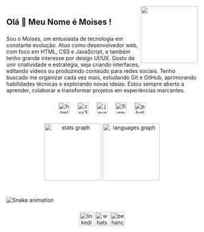 <img align="right" height="150" src="https://camo.githubusercontent.com/cccc14860ce6b0c3fbf2b6a50565ba3f38de101a360e4e7eb963f690d06b2dcf/68747470733a2f2f692e67697068792e636f6d2f6d656469612f76312e59326c6b505463354d4749334e6a457863544a7a4d4731346133497965577730636e593264476b334f477879627a6c7265445a32646e4a6962334670644855336132687164695a6c634431324d563970626e526c636d35686246396e61575a66596e6c666157516d5933513963772f35654c4472456152474865677832466546322f67697068792e676966"  />

###

<h2 align="left">Olá  👋 Meu Nome é Moises !</h2>

###

<p align="left">Sou o Moises, um entusiasta de tecnologia em constante evolução. Atuo como desenvolvedor web, com foco em HTML, CSS e JavaScript, e também tenho grande interesse por design UI/UX. Gosto de unir criatividade e estratégia, seja criando interfaces, editando vídeos ou produzindo conteúdo para redes sociais. Tenho buscado me organizar cada vez mais, estudando Git e GitHub, aprimorando habilidades técnicas e explorando novas ideias. Estou sempre aberto a aprender, colaborar e transformar projetos em experiências marcantes.</p>

###

<div align="center">
  <img src="https://cdn.jsdelivr.net/gh/devicons/devicon/icons/html5/html5-original.svg" height="30" alt="html5 logo"  />
  <img width="12" />
  <img src="https://cdn.jsdelivr.net/gh/devicons/devicon/icons/css3/css3-original.svg" height="30" alt="css3 logo"  />
  <img width="12" />
  <img src="https://cdn.jsdelivr.net/gh/devicons/devicon/icons/javascript/javascript-original.svg" height="30" alt="javascript logo"  />
  <img width="12" />
  <img src="https://cdn.jsdelivr.net/gh/devicons/devicon/icons/figma/figma-original.svg" height="30" alt="figma logo"  />
  <img width="12" />
  <img src="https://cdn.jsdelivr.net/gh/devicons/devicon/icons/photoshop/photoshop-plain.svg" height="30" alt="photoshop logo"  />
</div>

###

<div align="center">
  <img src="https://github-readme-stats.vercel.app/api?username=moisesfernandes16&hide_title=false&hide_rank=false&show_icons=true&include_all_commits=true&count_private=true&disable_animations=false&theme=dracula&locale=en&hide_border=false" height="150" alt="stats graph"  />
  <img src="https://github-readme-stats.vercel.app/api/top-langs?username=moisesfernandes16&locale=en&hide_title=false&layout=compact&card_width=320&langs_count=5&theme=dracula&hide_border=false" height="150" alt="languages graph"  />
</div>

###

<br clear="both">

<img src="https://raw.githubusercontent.com/moisesfernandes16/moisesfernandes16/output/snake.svg" alt="Snake animation" />

###

<div align="center">
  <img src="https://img.shields.io/static/v1?message=LinkedIn&logo=linkedin&label=&color=0077B5&logoColor=white&labelColor=&style=for-the-badge" height="37" alt="linkedin logo"  />
  <img src="https://img.shields.io/static/v1?message=Whatsapp&logo=whatsapp&label=&color=25D366&logoColor=white&labelColor=&style=for-the-badge" height="37" alt="whatsapp logo"  />
  <img src="https://img.shields.io/static/v1?message=Behance&logo=behance&label=&color=1769ff&logoColor=white&labelColor=&style=for-the-badge" height="37" alt="behance logo"  />
</div>

###
